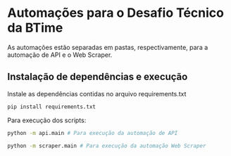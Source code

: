 # Automações para o Desafio Técnico da BTime

As automações estão separadas em pastas, respectivamente, para a automação de API e o Web Scraper.

## Instalação de dependências e execução

Instale as dependências contidas no arquivo requirements.txt

```bash
pip install requirements.txt
```

Para execução dos scripts:

```bash
python -m api.main # Para execução da automação de API
``` 

```bash
python -m scraper.main # Para execução da automação Web Scraper
``` 